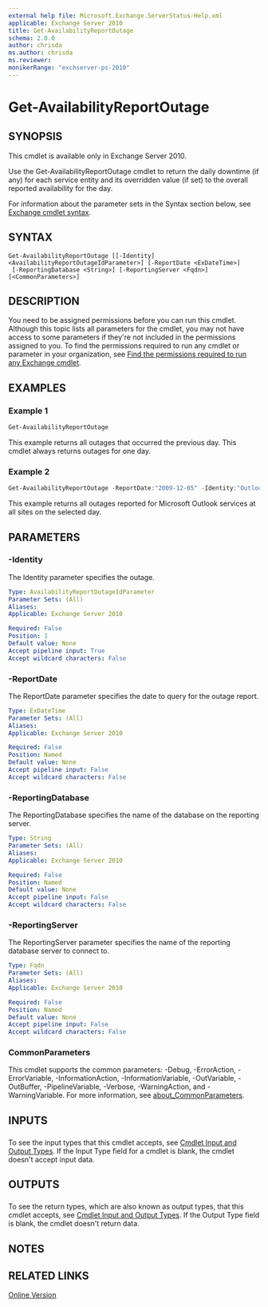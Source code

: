 ```yaml
---
external help file: Microsoft.Exchange.ServerStatus-Help.xml
applicable: Exchange Server 2010
title: Get-AvailabilityReportOutage
schema: 2.0.0
author: chrisda
ms.author: chrisda
ms.reviewer:
monikerRange: "exchserver-ps-2010"
---
```


# Get-AvailabilityReportOutage

## SYNOPSIS
This cmdlet is available only in Exchange Server 2010.

Use the Get-AvailabilityReportOutage cmdlet to return the daily downtime (if any) for each service entity and its overridden value (if set) to the overall reported availability for the day.

For information about the parameter sets in the Syntax section below, see [Exchange cmdlet syntax](https://docs.microsoft.com/powershell/exchange/exchange-server/exchange-cmdlet-syntax).

## SYNTAX

```
Get-AvailabilityReportOutage [[-Identity] <AvailabilityReportOutageIdParameter>] [-ReportDate <ExDateTime>]
 [-ReportingDatabase <String>] [-ReportingServer <Fqdn>] [<CommonParameters>]
```

## DESCRIPTION
You need to be assigned permissions before you can run this cmdlet. Although this topic lists all parameters for the cmdlet, you may not have access to some parameters if they're not included in the permissions assigned to you. To find the permissions required to run any cmdlet or parameter in your organization, see [Find the permissions required to run any Exchange cmdlet](https://docs.microsoft.com/powershell/exchange/exchange-server/find-exchange-cmdlet-permissions).

## EXAMPLES

### Example 1
```powershell
Get-AvailabilityReportOutage
```

This example returns all outages that occurred the previous day. This cmdlet always returns outages for one day.

### Example 2
```powershell
Get-AvailabilityReportOutage -ReportDate:"2009-12-05" -Identity:"Outlook*"
```

This example returns all outages reported for Microsoft Outlook services at all sites on the selected day.

## PARAMETERS

### -Identity
The Identity parameter specifies the outage.

```yaml
Type: AvailabilityReportOutageIdParameter
Parameter Sets: (All)
Aliases:
Applicable: Exchange Server 2010

Required: False
Position: 1
Default value: None
Accept pipeline input: True
Accept wildcard characters: False
```

### -ReportDate
The ReportDate parameter specifies the date to query for the outage report.

```yaml
Type: ExDateTime
Parameter Sets: (All)
Aliases:
Applicable: Exchange Server 2010

Required: False
Position: Named
Default value: None
Accept pipeline input: False
Accept wildcard characters: False
```

### -ReportingDatabase
The ReportingDatabase specifies the name of the database on the reporting server.

```yaml
Type: String
Parameter Sets: (All)
Aliases:
Applicable: Exchange Server 2010

Required: False
Position: Named
Default value: None
Accept pipeline input: False
Accept wildcard characters: False
```

### -ReportingServer
The ReportingServer parameter specifies the name of the reporting database server to connect to.

```yaml
Type: Fqdn
Parameter Sets: (All)
Aliases:
Applicable: Exchange Server 2010

Required: False
Position: Named
Default value: None
Accept pipeline input: False
Accept wildcard characters: False
```

### CommonParameters
This cmdlet supports the common parameters: -Debug, -ErrorAction, -ErrorVariable, -InformationAction, -InformationVariable, -OutVariable, -OutBuffer, -PipelineVariable, -Verbose, -WarningAction, and -WarningVariable. For more information, see [about_CommonParameters](https://go.microsoft.com/fwlink/p/?LinkID=113216).

## INPUTS

###  
To see the input types that this cmdlet accepts, see [Cmdlet Input and Output Types](https://go.microsoft.com/fwlink/p/?LinkId=2081749). If the Input Type field for a cmdlet is blank, the cmdlet doesn't accept input data.

## OUTPUTS

###  
To see the return types, which are also known as output types, that this cmdlet accepts, see [Cmdlet Input and Output Types](https://go.microsoft.com/fwlink/p/?LinkId=2081749). If the Output Type field is blank, the cmdlet doesn't return data.

## NOTES

## RELATED LINKS

[Online Version](https://technet.microsoft.com/library/6fe8a74c-743d-462f-8720-9d8a79b69014.aspx)
